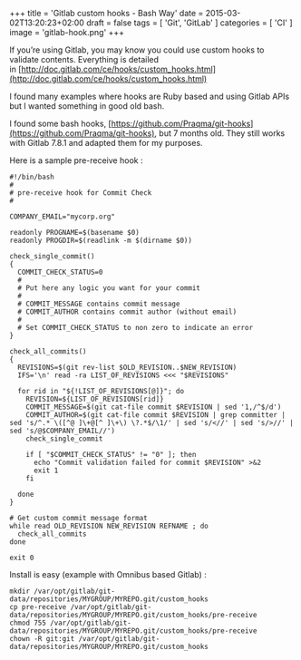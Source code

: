 +++
title = 'Gitlab custom hooks - Bash Way'
date = 2015-03-02T13:20:23+02:00
draft = false
tags = [ 'Git', 'GitLab' ]
categories = [ 'CI' ]
image = 'gitlab-hook.png'
+++

If you’re using Gitlab, you may know you could use custom hooks to validate contents. Everything is detailed in [http://doc.gitlab.com/ce/hooks/custom_hooks.html](http://doc.gitlab.com/ce/hooks/custom_hooks.html)

I found many examples where hooks are Ruby based and using Gitlab APIs but I wanted something in good old bash.

I found some bash hooks, [https://github.com/Praqma/git-hooks](https://github.com/Praqma/git-hooks), but 7 months old. They still works with Gitlab 7.8.1 and adapted them for my purposes.

Here is a sample pre-receive hook :

```
#!/bin/bash
#
# pre-receive hook for Commit Check
#

COMPANY_EMAIL="mycorp.org"

readonly PROGNAME=$(basename $0)
readonly PROGDIR=$(readlink -m $(dirname $0))

check_single_commit()
{
  COMMIT_CHECK_STATUS=0
  #
  # Put here any logic you want for your commit
  #
  # COMMIT_MESSAGE contains commit message
  # COMMIT_AUTHOR contains commit author (without email)
  #
  # Set COMMIT_CHECK_STATUS to non zero to indicate an error
}

check_all_commits()
{
  REVISIONS=$(git rev-list $OLD_REVISION..$NEW_REVISION)
  IFS='\n' read -ra LIST_OF_REVISIONS <<< "$REVISIONS"

  for rid in "${!LIST_OF_REVISIONS[@]}"; do
    REVISION=${LIST_OF_REVISIONS[rid]}
    COMMIT_MESSAGE=$(git cat-file commit $REVISION | sed '1,/^$/d')
    COMMIT_AUTHOR=$(git cat-file commit $REVISION | grep committer | sed 's/^.* \([^@ ]\+@[^ ]\+\) \?.*$/\1/' | sed 's/<//' | sed 's/>//' | sed 's/@$COMPANY_EMAIL//')
    check_single_commit

    if [ "$COMMIT_CHECK_STATUS" != "0" ]; then
      echo "Commit validation failed for commit $REVISION" >&2
      exit 1
    fi

  done
}

# Get custom commit message format
while read OLD_REVISION NEW_REVISION REFNAME ; do
  check_all_commits
done

exit 0
```

Install is easy (example with Omnibus based Gitlab) :

```
mkdir /var/opt/gitlab/git-data/repositories/MYGROUP/MYREPO.git/custom_hooks
cp pre-receive /var/opt/gitlab/git-data/repositories/MYGROUP/MYREPO.git/custom_hooks/pre-receive
chmod 755 /var/opt/gitlab/git-data/repositories/MYGROUP/MYREPO.git/custom_hooks/pre-receive
chown -R git:git /var/opt/gitlab/git-data/repositories/MYGROUP/MYREPO.git/custom_hooks
```
